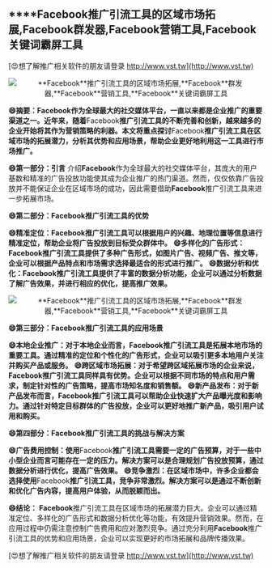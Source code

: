 ## ****Facebook**推广引流工具的区域市场拓展,**Facebook**群发器,**Facebook**营销工具,**Facebook**关键词霸屏工具**

[😍想了解推广相关软件的朋友请登录 http://www.vst.tw](http://www.vst.tw)

 <center><img src="https://vst.tw/MP4/tuiguang/png/5.png" alt="**Facebook**推广引流工具的区域市场拓展,**Facebook**群发器,**Facebook**营销工具,**Facebook**关键词霸屏工具"></center>

**😄摘要：**Facebook**作为全球最大的社交媒体平台，一直以来都是企业推广的重要渠道之一。近年来，随着**Facebook**推广引流工具的不断完善和创新，越来越多的企业开始将其作为营销策略的利器。本文将重点探讨**Facebook**推广引流工具在区域市场的拓展潜力，分析其优势和应用场景，帮助企业更好地利用这一工具进行市场推广。**

**😄第一部分：引言**
介绍**Facebook**作为全球最大的社交媒体平台，其庞大的用户基数和精准的广告投放功能使其成为企业推广的热门渠道。然而，仅仅依靠广告投放并不能保证企业在区域市场的成功，因此需要借助**Facebook**推广引流工具来进一步拓展市场。

**😄第二部分：**Facebook**推广引流工具的优势**

**😄精准定位：**Facebook**推广引流工具可以根据用户的兴趣、地理位置等信息进行精准定位，帮助企业将广告投放到目标受众群体中。**
**😄多样化的广告形式：**Facebook**推广引流工具提供了多种广告形式，如图片广告、视频广告、推文等，企业可以根据产品特点和市场需求选择最适合的形式进行推广。**
**😄数据分析和优化：**Facebook**推广引流工具提供了丰富的数据分析功能，企业可以通过分析数据了解广告效果，并进行相应的优化，提高推广效果。**

 <center><img src="https://vst.tw/MP4/tuiguang/png/1.png" alt="**Facebook**推广引流工具的区域市场拓展,**Facebook**群发器,**Facebook**营销工具,**Facebook**关键词霸屏工具"></center>

**😄第三部分：**Facebook**推广引流工具的应用场景**

**😄本地企业推广：对于本地企业而言，**Facebook**推广引流工具是拓展本地市场的重要工具。通过精准的定位和个性化的广告形式，企业可以吸引更多本地用户关注并购买产品或服务。**
**😄跨区域市场拓展：对于希望跨区域拓展市场的企业来说，**Facebook**推广引流工具同样具有优势。企业可以根据不同市场的特点和用户需求，制定针对性的广告策略，提高市场知名度和销售额。**
**😄新产品发布：对于新产品发布而言，**Facebook**推广引流工具可以帮助企业快速扩大产品曝光度和影响力。通过针对特定目标群体的广告投放，企业可以更好地推广新产品，吸引用户试用和购买。**

**😄第四部分：**Facebook**推广引流工具的挑战与解决方案**

**😄广告费用控制：使用**Facebook**推广引流工具需要一定的广告预算，对于一些中小型企业而言可能存在一定的压力。解决方案可以是合理规划广告投放预算，通过数据分析进行优化，提高广告效果。**
**😄竞争激烈：在区域市场中，许多企业都会选择使用**Facebook**推广引流工具，竞争非常激烈。解决方案可以是通过不断创新和优化广告内容，提高用户体验，从而脱颖而出。**

**😄结论：**
**Facebook**推广引流工具在区域市场的拓展潜力巨大。企业可以通过精准定位、多样化的广告形式和数据分析优化等功能，有效提升营销效果。然而，在应用过程中仍需注意控制广告费用和应对激烈竞争。通过充分利用**Facebook**推广引流工具的优势和应用场景，企业可以实现更好的市场拓展和品牌传播效果。

[😍想了解推广相关软件的朋友请登录 http://www.vst.tw](http://www.vst.tw)



